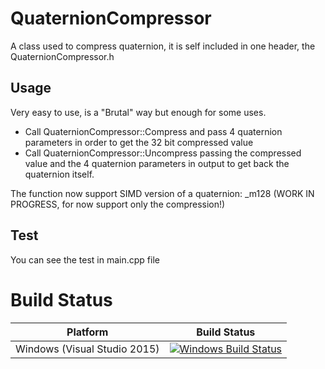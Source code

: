 # QuaternionCompressor

A class used to compress quaternion, it is self included in one header, the QuaternionCompressor.h

## Usage

Very easy to use, is a "Brutal" way but enough for some uses.

- Call QuaternionCompressor::Compress and pass 4 quaternion parameters in order to get the 32 bit compressed value 
- Call QuaternionCompressor::Uncompress passing the compressed value and the 4 quaternion parameters in output to get back the quaternion itself.

The function now support SIMD version of a quaternion: _m128
(WORK IN PROGRESS, for now support only the compression!)

## Test

You can see the test in main.cpp file


# Build Status

| Platform | Build Status |
|:--------:|:------------:|
| Windows (Visual Studio 2015) | [![Windows Build Status](https://ci.appveyor.com/api/projects/status/github/kabalmcblade/quaternioncompressor?branch=master&svg=true)](https://ci.appveyor.com/project/kabalmcblade/quaternioncompressor) |